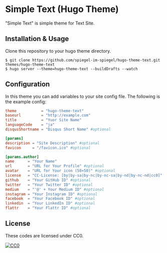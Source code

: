 # Simple Text (Hugo Theme)

"Simple Text" is simple theme for Text Site.

## Installation & Usage

Clone this repository to your hugo theme directory.

	$ git clone https://github.com/spiegel-im-spiegel/hugo-theme-text.git themes/hugo-theme-text
	$ hugo server --theme=hugo-theme-text --buildDrafts --watch

## Configuration

In this theme you can add variables to your site config file. The following is the example config:

```toml:config.toml
theme           = "hugo-theme-text"
baseurl         = "http://example.com"
title           = "Yuor Site Name"
languageCode    = "ja"
disqusShortname = "Disqus Short Name" #optional

[params]
description = "Site Description" #optional
favicon     = "/favicon.ico" #optional

[params.author]
name      = "Your Name"
url       = "URL for Your Profile" #optional
avatar    = "URL for Your icon (50×50)" #optional
license   = "CC-License: [by|by-sa|by-nc|by-nc-sa|by-nd|by-nc-nd|cc0]" #optional
github    = "Your GitHub ID" #optional
twitter   = "Your Twitter ID" #optional
medium    = "'@' + Your Medium ID" #optional
instagram = "Your Instagram ID" #optional
facebook  = "Your Facebook ID" #optional
linkedin  = "Your LinkedIn ID" #optional
flattr    = "Your Flattr ID" #optional
```

## License

These codes are licensed under CC0.

[![CC0](http://i.creativecommons.org/p/zero/1.0/88x31.png "CC0")](http://creativecommons.org/publicdomain/zero/1.0/)
